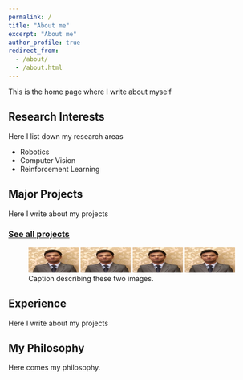 ```yaml
---
permalink: /
title: "About me"
excerpt: "About me"
author_profile: true
redirect_from: 
  - /about/
  - /about.html
---
```

This is the home page where I write about myself


Research Interests
------------------
Here I list down my research areas
- Robotics
- Computer Vision
- Reinforcement Learning

Major Projects
--------------
Here I write about my projects
### [See all projects](/portfolio.html)

<figure class="half">
    <a href="/images/profile2.png"><img src="/images/profile2.png" height="50" width="100"></a>
    <a href="/images/profile2.png"><img src="/images/profile2.png" height="50" width="100"></a>
    <a href="/images/profile2.png"><img src="/images/profile2.png" height="50" width="100"></a>
    <a href="/images/profile2.png"><img src="/images/profile2.png" height="50" width="100"></a>
    <figcaption>Caption describing these two images.</figcaption>
</figure>

Experience
----------
Here I write about my projects


My Philosophy
-------------
Here comes my philosophy.


